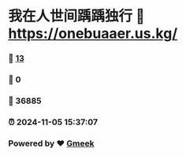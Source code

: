 # 我在人世间踽踽独行 :link: https://onebuaaer.us.kg/ 
### :page_facing_up: [13](https://onebuaaer.us.kg//tag.html) 
### :speech_balloon: 0 
### :hibiscus: 36885 
### :alarm_clock: 2024-11-05 15:37:07 
### Powered by :heart: [Gmeek](https://github.com/Meekdai/Gmeek)
